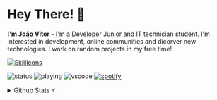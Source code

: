# Hey There! 👋
**I'm João Vitor** - I'm a Developer Junior and IT technician student. I'm interested in development, online communities and dicorver new technologies. I work on random projects in my free time!

[![SkillIcons](https://skillicons.dev/icons?i=cs,dotnet)](https://skillicons.dev)<br/>

![status](https://nocache.advaith.workers.dev?url=https://img.shields.io/endpoint?url=https://dev.discordprofiles.me/api/badge/status/276544649148235776?simple=true)
![playing](https://nocache.advaith.workers.dev?url=https://img.shields.io/endpoint?url=https://dev.discordprofiles.me/api/badge/playing/276544649148235776)
![vscode](https://nocache.advaith.workers.dev?url=https://img.shields.io/endpoint?url=https://dev.discordprofiles.me/api/badge/vscode/276544649148235776)
[![spotify](https://nocache.advaith.workers.dev?url=https://img.shields.io/endpoint?url=https://dev.discordprofiles.me/api/badge/spotify/276544649148235776)](https://dev.discordprofiles.me/openspotify/276544649148235776)

<details>
  <summary>Github Stats ⚡</summary>
  
  <a href="#">![GitHub stats](https://github-readme-stats.vercel.app/api?username=Flopinguim&show_icons=true)</a>
  <a href="#">![Top Langs](https://github-readme-stats.vercel.app/api/top-langs/?username=Flopinguim&layout=compact&theme=github_dark&count_private=true&hide_border=true)</a>
</details>
